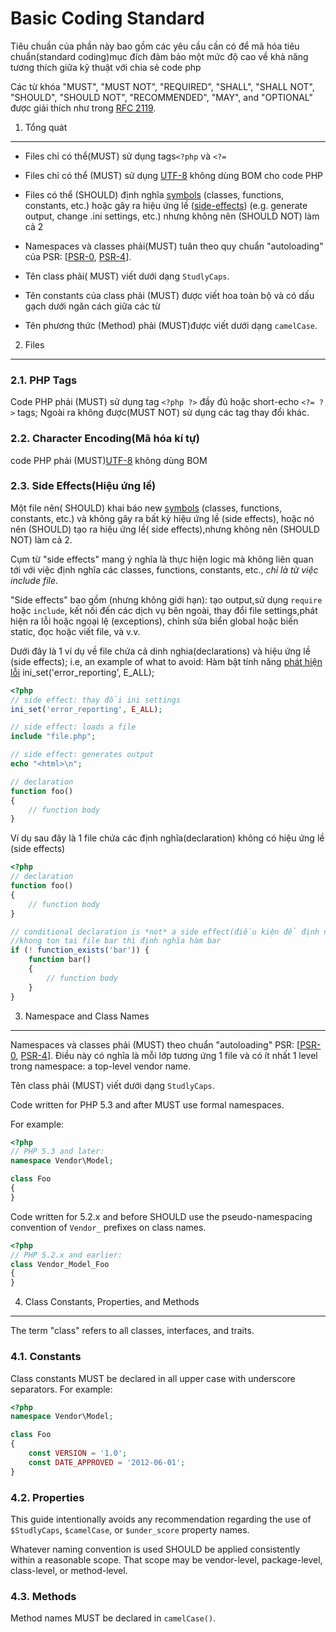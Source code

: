 Basic Coding Standard
=====================

Tiêu chuần của phần này bao gồm các yêu cầu  cần có để mã hóa tiêu chuẩn(standard coding)mục đích đảm bảo một mức độ cao về khả năng tương thích giữa kỹ thuật với  chia sẻ code php

Các từ khóa "MUST", "MUST NOT", "REQUIRED", "SHALL", "SHALL NOT", "SHOULD",
"SHOULD NOT", "RECOMMENDED", "MAY", and "OPTIONAL" được giải thích như trong [RFC 2119](http://www.ietf.org/rfc/rfc2119.txt).

[RFC 2119]: http://www.ietf.org/rfc/rfc2119.txt
[PSR-0]: https://github.com/php-fig/fig-standards/blob/master/accepted/PSR-0.md
[PSR-4]: https://github.com/php-fig/fig-standards/blob/master/accepted/PSR-4-autoloader.md


1. Tổng quát
-----------

- Files chỉ có thể(MUST) sử dụng tags`<?php` và `<?=`

- Files chỉ có thể (MUST) sử dụng [UTF-8](https://vi.wikipedia.org/wiki/UTF-8) không dùng BOM cho  code PHP

- Files có thể (SHOULD) định nghĩa [symbols](http://tongquanvienthong.blogspot.com/2012/02/symbol-la-gi-dich-ra-thi-no-nghia-la-ky.html) (classes, functions, constants, etc.)
 hoặc gây ra hiệu ứng  lề ([side-effects](http://stevendo87.blogspot.com/2012/02/hieu-ung-le-side-effect-la-gi-loi-ich.html)) (e.g. generate output, change .ini settings, etc.)
  nhưng không nên (SHOULD NOT) làm cả 2

- Namespaces và classes phải(MUST) tuân theo quy chuẩn "autoloading" của PSR: [[PSR-0], [PSR-4]].

- Tên class phải( MUST) viết dưới dạng `StudlyCaps`.

- Tên constants của class phải (MUST) được viết hoa toàn bộ và có dấu gạch dưới ngăn cách giữa các từ

- Tên phương thức (Method) phải  (MUST)được viết dưới dạng `camelCase`.


2. Files
--------

### 2.1. PHP Tags

Code PHP phải (MUST) sử dụng tag `<?php ?>` đầy đủ hoặc  short-echo `<?= ?>` tags; Ngoài ra
không được(MUST NOT) sử dụng các tag thay đổi khác.

### 2.2. Character Encoding(Mã hóa kí tự)

code PHP phải (MUST)[UTF-8](https://vi.wikipedia.org/wiki/UTF-8) không dùng BOM

### 2.3. Side Effects(Hiệu ứng lề)

Một file nên( SHOULD) khai báo new [symbols](http://tongquanvienthong.blogspot.com/2012/02/symbol-la-gi-dich-ra-thi-no-nghia-la-ky.html) (classes, functions, constants,
etc.) và không gây ra bất kỳ hiệu ứng lề (side effects), hoặc nó nên (SHOULD) tạo ra hiệu ứng lề( side
effects),nhưng không nên (SHOULD NOT) làm cả 2.

Cụm từ "side effects" mang ý nghĩa là thực hiện  logic mà không liên quan tới với việc định nghĩa các classes, functions, constants, etc., *chỉ là từ việc include
file*.

"Side effects" bao gồm (nhưng không giới hạn): tạo output,sử dụng `require` hoặc `include`, kết nối đến các dịch vụ bên ngoài, thay đổi file
settings,phát hiện ra lỗi hoặc ngoại lệ (exceptions), chỉnh sửa biển global hoặc biến static,
đọc hoặc viết file, và v.v.

Dưới đây là 1 ví dụ về file chứa cả dinh nghia(declarations) và hiệu ứng lề (side effects);
i.e, an example of what to avoid:
Hàm bật tính năng [phát hiện lỗi](http://www.volvoxfund.com/learnphp/PHPNote/Bat_thong_bao_loi_khi_dich.html)
ini_set('error_reporting', E_ALL);

```php
<?php
// side effect: thay đổi ini settings
ini_set('error_reporting', E_ALL);

// side effect: loads a file
include "file.php";

// side effect: generates output
echo "<html>\n";

// declaration
function foo()
{
    // function body
}
```
Ví dụ sau đây là 1 file chứa các định nghĩa(declaration) không có hiệu ứng lề (side effects)


```php
<?php
// declaration
function foo()
{
    // function body
}

// conditional declaration is *not* a side effect(điều kiện để định nghĩa khi không có 1 side effect)
//khong ton tai file bar thì định nghĩa hàm bar
if (! function_exists('bar')) {
    function bar()
    {
        // function body
    }
}
```


3. Namespace and Class Names
----------------------------

Namespaces và classes phải (MUST) theo chuẩn "autoloading" PSR: [[PSR-0], [PSR-4]].
Điều này có nghĩa là mỗi lớp tương ứng 1 file và có ít nhất 1 level trong namespace:
 a top-level vendor name.

Tên class phải (MUST) viết dưới dạng `StudlyCaps`.

Code written for PHP 5.3 and after MUST use formal namespaces.

For example:

```php
<?php
// PHP 5.3 and later:
namespace Vendor\Model;

class Foo
{
}
```

Code written for 5.2.x and before SHOULD use the pseudo-namespacing convention
of `Vendor_` prefixes on class names.

```php
<?php
// PHP 5.2.x and earlier:
class Vendor_Model_Foo
{
}
```

4. Class Constants, Properties, and Methods
-------------------------------------------

The term "class" refers to all classes, interfaces, and traits.

### 4.1. Constants

Class constants MUST be declared in all upper case with underscore separators.
For example:

```php
<?php
namespace Vendor\Model;

class Foo
{
    const VERSION = '1.0';
    const DATE_APPROVED = '2012-06-01';
}
```

### 4.2. Properties

This guide intentionally avoids any recommendation regarding the use of
`$StudlyCaps`, `$camelCase`, or `$under_score` property names.

Whatever naming convention is used SHOULD be applied consistently within a
reasonable scope. That scope may be vendor-level, package-level, class-level,
or method-level.

### 4.3. Methods

Method names MUST be declared in `camelCase()`.
